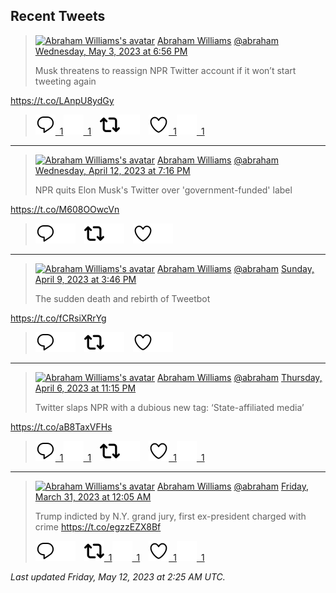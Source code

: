 ## Recent Tweets

> [![Abraham Williams's avatar](https://pbs.twimg.com/profile_images/897079141719195648/_mvh-QJH_mini.jpg)](https://twitter.com/abraham) [Abraham Williams](https://twitter.com/abraham) [@abraham](https://twitter.com/abraham) [Wednesday, May 3, 2023 at 6:56 PM](https://twitter.com/abraham/status/1653835987028525057)
>
> Musk threatens to reassign NPR Twitter account if it won’t start tweeting again

https://t.co/LAnpU8ydGy
>
> [![Reply](./images/reply_light.svg#gh-light-mode-only "Reply")&ensp;1](https://twitter.com/intent/tweet?in_reply_to=1653835987028525057#gh-light-mode-only)[![Reply](./images/reply.svg#gh-dark-mode-only "Reply")&ensp;1](https://twitter.com/intent/tweet?in_reply_to=1653835987028525057#gh-dark-mode-only)&emsp;[![Retweet](./images/retweet_light.svg#gh-light-mode-only "Retweet")](https://twitter.com/intent/retweet?tweet_id=1653835987028525057#gh-light-mode-only)[![Retweet](./images/retweet.svg#gh-dark-mode-only "Retweet")](https://twitter.com/intent/retweet?tweet_id=1653835987028525057#gh-dark-mode-only)&emsp;[![Like](./images/like_light.svg#gh-light-mode-only "Like")&ensp;1](https://twitter.com/intent/favorite?tweet_id=1653835987028525057#gh-light-mode-only)[![Like](./images/like.svg#gh-dark-mode-only "Like")&ensp;1](https://twitter.com/intent/favorite?tweet_id=1653835987028525057#gh-dark-mode-only)


---

> [![Abraham Williams's avatar](https://pbs.twimg.com/profile_images/897079141719195648/_mvh-QJH_mini.jpg)](https://twitter.com/abraham) [Abraham Williams](https://twitter.com/abraham) [@abraham](https://twitter.com/abraham) [Wednesday, April 12, 2023 at 7:16 PM](https://twitter.com/abraham/status/1646230736435834880)
>
> NPR quits Elon Musk's Twitter over 'government-funded' label

https://t.co/M608OOwcVn
>
> [![Reply](./images/reply_light.svg#gh-light-mode-only "Reply")](https://twitter.com/intent/tweet?in_reply_to=1646230736435834880#gh-light-mode-only)[![Reply](./images/reply.svg#gh-dark-mode-only "Reply")](https://twitter.com/intent/tweet?in_reply_to=1646230736435834880#gh-dark-mode-only)&emsp;[![Retweet](./images/retweet_light.svg#gh-light-mode-only "Retweet")](https://twitter.com/intent/retweet?tweet_id=1646230736435834880#gh-light-mode-only)[![Retweet](./images/retweet.svg#gh-dark-mode-only "Retweet")](https://twitter.com/intent/retweet?tweet_id=1646230736435834880#gh-dark-mode-only)&emsp;[![Like](./images/like_light.svg#gh-light-mode-only "Like")](https://twitter.com/intent/favorite?tweet_id=1646230736435834880#gh-light-mode-only)[![Like](./images/like.svg#gh-dark-mode-only "Like")](https://twitter.com/intent/favorite?tweet_id=1646230736435834880#gh-dark-mode-only)


---

> [![Abraham Williams's avatar](https://pbs.twimg.com/profile_images/897079141719195648/_mvh-QJH_mini.jpg)](https://twitter.com/abraham) [Abraham Williams](https://twitter.com/abraham) [@abraham](https://twitter.com/abraham) [Sunday, April 9, 2023 at 3:46 PM](https://twitter.com/abraham/status/1645090890082312193)
>
> The sudden death and rebirth of Tweetbot

https://t.co/fCRsiXRrYg
>
> [![Reply](./images/reply_light.svg#gh-light-mode-only "Reply")](https://twitter.com/intent/tweet?in_reply_to=1645090890082312193#gh-light-mode-only)[![Reply](./images/reply.svg#gh-dark-mode-only "Reply")](https://twitter.com/intent/tweet?in_reply_to=1645090890082312193#gh-dark-mode-only)&emsp;[![Retweet](./images/retweet_light.svg#gh-light-mode-only "Retweet")](https://twitter.com/intent/retweet?tweet_id=1645090890082312193#gh-light-mode-only)[![Retweet](./images/retweet.svg#gh-dark-mode-only "Retweet")](https://twitter.com/intent/retweet?tweet_id=1645090890082312193#gh-dark-mode-only)&emsp;[![Like](./images/like_light.svg#gh-light-mode-only "Like")](https://twitter.com/intent/favorite?tweet_id=1645090890082312193#gh-light-mode-only)[![Like](./images/like.svg#gh-dark-mode-only "Like")](https://twitter.com/intent/favorite?tweet_id=1645090890082312193#gh-dark-mode-only)


---

> [![Abraham Williams's avatar](https://pbs.twimg.com/profile_images/897079141719195648/_mvh-QJH_mini.jpg)](https://twitter.com/abraham) [Abraham Williams](https://twitter.com/abraham) [@abraham](https://twitter.com/abraham) [Thursday, April 6, 2023 at 11:15 PM](https://twitter.com/abraham/status/1644116574238830594)
>
> Twitter slaps NPR with a dubious new tag: ‘State-affiliated media’

https://t.co/aB8TaxVFHs
>
> [![Reply](./images/reply_light.svg#gh-light-mode-only "Reply")&ensp;1](https://twitter.com/intent/tweet?in_reply_to=1644116574238830594#gh-light-mode-only)[![Reply](./images/reply.svg#gh-dark-mode-only "Reply")&ensp;1](https://twitter.com/intent/tweet?in_reply_to=1644116574238830594#gh-dark-mode-only)&emsp;[![Retweet](./images/retweet_light.svg#gh-light-mode-only "Retweet")](https://twitter.com/intent/retweet?tweet_id=1644116574238830594#gh-light-mode-only)[![Retweet](./images/retweet.svg#gh-dark-mode-only "Retweet")](https://twitter.com/intent/retweet?tweet_id=1644116574238830594#gh-dark-mode-only)&emsp;[![Like](./images/like_light.svg#gh-light-mode-only "Like")&ensp;1](https://twitter.com/intent/favorite?tweet_id=1644116574238830594#gh-light-mode-only)[![Like](./images/like.svg#gh-dark-mode-only "Like")&ensp;1](https://twitter.com/intent/favorite?tweet_id=1644116574238830594#gh-dark-mode-only)


---

> [![Abraham Williams's avatar](https://pbs.twimg.com/profile_images/897079141719195648/_mvh-QJH_mini.jpg)](https://twitter.com/abraham) [Abraham Williams](https://twitter.com/abraham) [@abraham](https://twitter.com/abraham) [Friday, March 31, 2023 at 12:05 AM](https://twitter.com/abraham/status/1641592592210206722)
>
> Trump indicted by N.Y. grand jury, first ex-president charged with crime https://t.co/egzzEZX8Bf
>
> [![Reply](./images/reply_light.svg#gh-light-mode-only "Reply")](https://twitter.com/intent/tweet?in_reply_to=1641592592210206722#gh-light-mode-only)[![Reply](./images/reply.svg#gh-dark-mode-only "Reply")](https://twitter.com/intent/tweet?in_reply_to=1641592592210206722#gh-dark-mode-only)&emsp;[![Retweet](./images/retweet_light.svg#gh-light-mode-only "Retweet")&ensp;1](https://twitter.com/intent/retweet?tweet_id=1641592592210206722#gh-light-mode-only)[![Retweet](./images/retweet.svg#gh-dark-mode-only "Retweet")&ensp;1](https://twitter.com/intent/retweet?tweet_id=1641592592210206722#gh-dark-mode-only)&emsp;[![Like](./images/like_light.svg#gh-light-mode-only "Like")&ensp;1](https://twitter.com/intent/favorite?tweet_id=1641592592210206722#gh-light-mode-only)[![Like](./images/like.svg#gh-dark-mode-only "Like")&ensp;1](https://twitter.com/intent/favorite?tweet_id=1641592592210206722#gh-dark-mode-only)


_Last updated Friday, May 12, 2023 at 2:25 AM UTC._
